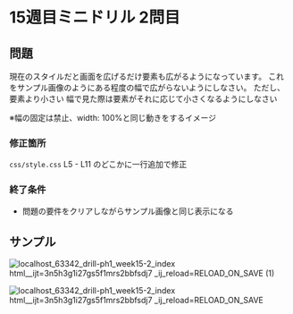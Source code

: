 # 15週目ミニドリル 2問目

## 問題

現在のスタイルだと画面を広げるだけ要素も広がるようになっています。
これをサンプル画像のようにある程度の幅で広がらないようにしなさい。
ただし、要素より小さい
幅で見た際は要素がそれに応じて小さくなるようにしなさい

※幅の固定は禁止、width: 100%と同じ動きをするイメージ

### 修正箇所
`css/style.css`
L5 - L11 のどこかに一行追加で修正

### 終了条件
- 問題の要件をクリアしながらサンプル画像と同じ表示になる

## サンプル

![localhost_63342_drill-ph1_week15-2_index html__ijt=3n5h3g1i27gs5f1mrs2bbfsdj7 _ij_reload=RELOAD_ON_SAVE (1)](https://user-images.githubusercontent.com/79675344/183533406-1c0a45bb-ed57-4fbf-aae0-b124e9f2490a.png)

![localhost_63342_drill-ph1_week15-2_index html__ijt=3n5h3g1i27gs5f1mrs2bbfsdj7 _ij_reload=RELOAD_ON_SAVE](https://user-images.githubusercontent.com/79675344/183533413-833185b3-3aba-4a13-9688-047016e10436.png)
